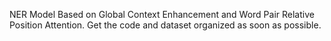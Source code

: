 NER Model Based on Global Context Enhancement and Word Pair Relative Position Attention.
Get the code and dataset organized as soon as possible.

